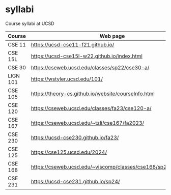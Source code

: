 # syllabi

Course syllabi at UCSD

Course | Web page
--- | ---
CSE 11 | https://ucsd-cse11-f21.github.io/
CSE 15L | https://ucsd-cse15l-w22.github.io/index.html
CSE 30 | https://cseweb.ucsd.edu/classes/sp22/cse30-a/
LIGN 101 | https://wstyler.ucsd.edu/101/
CSE 105 | https://theory-cs.github.io/website/courseInfo.html
CSE 120 | https://cseweb.ucsd.edu/classes/fa23/cse120-a/
CSE 167 | https://cseweb.ucsd.edu/~tzli/cse167/fa2023/
CSE 230 | https://ucsd-cse230.github.io/fa23/
CSE 125 | https://cse125.ucsd.edu/2024/
CSE 168 | https://cseweb.ucsd.edu/~viscomp/classes/cse168/sp24/168.html
CSE 231 | https://ucsd-cse231.github.io/sp24/
